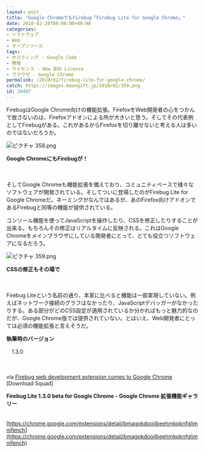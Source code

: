 ```yaml
---
layout: post
title: "Google ChromeでもFirebug「Firebug Lite for Google Chrome」"
date: 2010-02-20T09:00:00+09:00
categories:
- ソフトウェア
- Web
- オープンソース
tags: 
- ホスティング - Google Code
- 開発
- ライセンス - New BSD License
- ブラウザ - Google Chrome
permalink: /2010/02/firebug-lite-for-google-chrome/
catch: https://images.moongift.jp/2010/02/359.png
id: 20487
---
```

FirebugはGoogle Chrome向けの機能拡張。FirefoxをWeb開発者の心をつかんで放さないのは、Firefoxアドオンによる所が大きいと思う。そしてその代表例としてFirebugがある。これがあるからFirefoxを切り離せないと考える人は多いのではないだろうか。

  

![ピクチャ 358.png](https://images.moongift.jp/2010/02/358.png)  
  
**Google ChromeにもFirebugが！**

  

　

  

そしてGoogle Chromeも機能拡張を備えており、コミュニティベースで様々なソフトウェアが開発されている。そしてついに登場したのがFirebug Lite for Google Chromeだ。ネーミングがなんではあるが、あのFirefox向けアドオンであるFirebugと同等の機能が提供されている。

  
<!--more-->

コンソール機能を使ってJavaScriptを操作したり、CSSを修正したりすることが出来る。もちろんその修正はリアルタイムに反映される。これはGoogle Chromeをメインブラウザにしている開発者にとって、とても役立つソフトウェアになるだろう。

  

![ピクチャ 359.png](https://images.moongift.jp/2010/02/359.png)  
  
**CSSの修正もその場で**

  

　

  

Firebug Liteという名前の通り、本家に比べると機能は一部実現していない。例えばネットワーク接続のグラフはなかったり、JavaScriptデバッガーがなかったりする。ある部分がどのCSS設定が適用されているか分かればもっと魅力的なのだが、Google Chrome版では提供されていない。とはいえ、Web開発者にとっては必須の機能拡張と言えそうだ。

  

**執筆時のバージョン**  
  
　1.3.0

  

　

  

via [Firebug web development extension comes to Google Chrome](http://www.downloadsquad.com/2010/02/08/firebug-web-development-extension-comes-to-google-chrome/) [Download Squad]

  

**Firebug Lite 1.3.0 beta for Google Chrome - Google Chrome 拡張機能ギャラリー**  
  
　[https://chrome.google.com/extensions/detail/bmagokdooijbeehmkpknfglimnifench](https://chrome.google.com/extensions/detail/bmagokdooijbeehmkpknfglimnifench)

  

